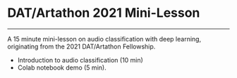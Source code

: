 # DAT/Artathon 2021 Mini-Lesson

---

A 15 minute mini-lesson on audio classification with deep learning, originating from the 2021 DAT/Artathon Fellowship. 
* Introduction to audio classification (10 min)
* Colab notebook demo (5 min). 
